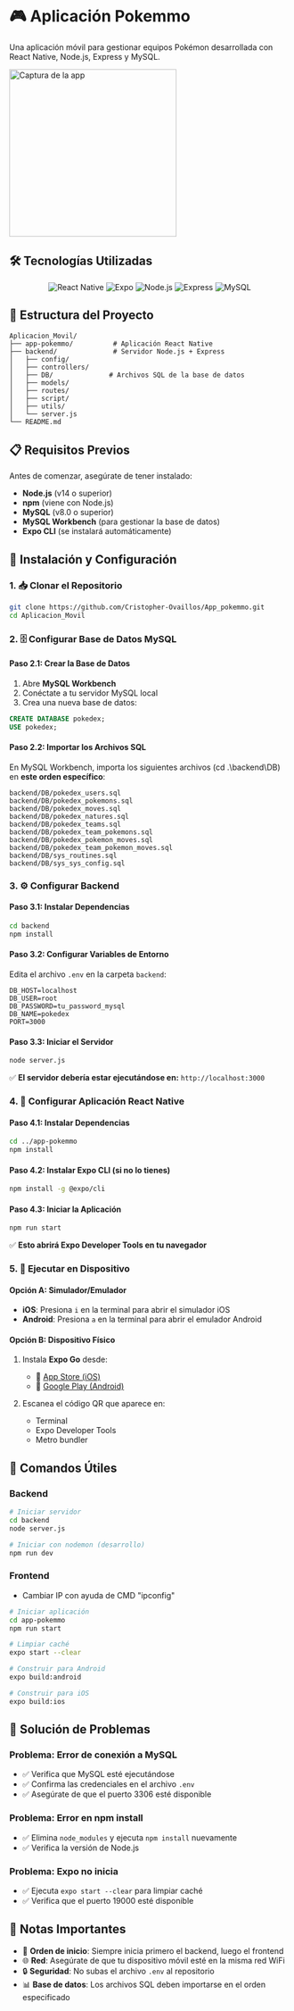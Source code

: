 # 🎮 Aplicación Pokemmo

Una aplicación móvil para gestionar equipos Pokémon desarrollada con React Native, Node.js, Express y MySQL.

<img src="https://i.postimg.cc/bwrRktvx/Screenshot-20250707-213408.png" width="300" alt="Captura de la app"/>



## 🛠️ Tecnologías Utilizadas

<div align="center">

![React Native](https://img.shields.io/badge/React_Native-20232A?style=for-the-badge&logo=react&logoColor=61DAFB)
![Expo](https://img.shields.io/badge/Expo-000020?style=for-the-badge&logo=expo&logoColor=white)
![Node.js](https://img.shields.io/badge/Node.js-43853D?style=for-the-badge&logo=node.js&logoColor=white)
![Express](https://img.shields.io/badge/Express.js-404D59?style=for-the-badge&logo=express&logoColor=white)
![MySQL](https://img.shields.io/badge/MySQL-005C84?style=for-the-badge&logo=mysql&logoColor=white)

</div>

## 📁 Estructura del Proyecto

```
Aplicacion_Movil/
├── app-pokemmo/          # Aplicación React Native
├── backend/              # Servidor Node.js + Express
│   ├── config/
│   ├── controllers/
│   ├── DB/              # Archivos SQL de la base de datos
│   ├── models/
│   ├── routes/
│   ├── script/
│   ├── utils/
│   └── server.js
└── README.md
```

## 📋 Requisitos Previos

Antes de comenzar, asegúrate de tener instalado:

- **Node.js** (v14 o superior)
- **npm** (viene con Node.js)
- **MySQL** (v8.0 o superior)
- **MySQL Workbench** (para gestionar la base de datos)
- **Expo CLI** (se instalará automáticamente)

## 🚀 Instalación y Configuración

### 1. 📥 Clonar el Repositorio

```bash
git clone https://github.com/Cristopher-Ovaillos/App_pokemmo.git
cd Aplicacion_Movil
```

### 2. 🗄️ Configurar Base de Datos MySQL

#### Paso 2.1: Crear la Base de Datos
1. Abre **MySQL Workbench**
2. Conéctate a tu servidor MySQL local
3. Crea una nueva base de datos:
```sql
CREATE DATABASE pokedex;
USE pokedex;
```

#### Paso 2.2: Importar los Archivos SQL
En MySQL Workbench, importa los siguientes archivos (cd .\backend\DB\) en **este orden específico**:

```
backend/DB/pokedex_users.sql
backend/DB/pokedex_pokemons.sql
backend/DB/pokedex_moves.sql
backend/DB/pokedex_natures.sql
backend/DB/pokedex_teams.sql
backend/DB/pokedex_team_pokemons.sql
backend/DB/pokedex_pokemon_moves.sql
backend/DB/pokedex_team_pokemon_moves.sql
backend/DB/sys_routines.sql
backend/DB/sys_sys_config.sql
```



### 3. ⚙️ Configurar Backend

#### Paso 3.1: Instalar Dependencias
```bash
cd backend
npm install
```

#### Paso 3.2: Configurar Variables de Entorno
Edita el archivo `.env` en la carpeta `backend`:
```env
DB_HOST=localhost
DB_USER=root
DB_PASSWORD=tu_password_mysql
DB_NAME=pokedex
PORT=3000
```

#### Paso 3.3: Iniciar el Servidor
```bash
node server.js
```

✅ **El servidor debería estar ejecutándose en:** `http://localhost:3000`

### 4. 📱 Configurar Aplicación React Native

#### Paso 4.1: Instalar Dependencias
```bash
cd ../app-pokemmo
npm install
```

#### Paso 4.2: Instalar Expo CLI (si no lo tienes)
```bash
npm install -g @expo/cli
```

#### Paso 4.3: Iniciar la Aplicación
```bash
npm run start
```

✅ **Esto abrirá Expo Developer Tools en tu navegador**

### 5. 📲 Ejecutar en Dispositivo

#### Opción A: Simulador/Emulador
- **iOS**: Presiona `i` en la terminal para abrir el simulador iOS
- **Android**: Presiona `a` en la terminal para abrir el emulador Android

#### Opción B: Dispositivo Físico
1. Instala **Expo Go** desde:
   - 📱 [App Store (iOS)](https://apps.apple.com/app/expo-go/id982107779)
   - 📱 [Google Play (Android)](https://play.google.com/store/apps/details?id=host.exp.exponent)

2. Escanea el código QR que aparece en:
   - Terminal
   - Expo Developer Tools
   - Metro bundler

## 🔧 Comandos Útiles

### Backend
```bash
# Iniciar servidor
cd backend
node server.js

# Iniciar con nodemon (desarrollo)
npm run dev
```

### Frontend
   - Cambiar IP con ayuda de CMD "ipconfig"
```bash
# Iniciar aplicación
cd app-pokemmo
npm run start

# Limpiar caché
expo start --clear

# Construir para Android
expo build:android

# Construir para iOS
expo build:ios
```

## 🐛 Solución de Problemas

### Problema: Error de conexión a MySQL
- ✅ Verifica que MySQL esté ejecutándose
- ✅ Confirma las credenciales en el archivo `.env`
- ✅ Asegúrate de que el puerto 3306 esté disponible

### Problema: Error en npm install
- ✅ Elimina `node_modules` y ejecuta `npm install` nuevamente
- ✅ Verifica la versión de Node.js

### Problema: Expo no inicia
- ✅ Ejecuta `expo start --clear` para limpiar caché
- ✅ Verifica que el puerto 19000 esté disponible

## 📝 Notas Importantes

- 🔄 **Orden de inicio**: Siempre inicia primero el backend, luego el frontend
- 🌐 **Red**: Asegúrate de que tu dispositivo móvil esté en la misma red WiFi
- 🔒 **Seguridad**: No subas el archivo `.env` al repositorio
- 📊 **Base de datos**: Los archivos SQL deben importarse en el orden especificado

